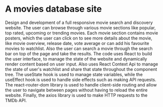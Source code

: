 
# A movies database site

Design and development of a full responsive movie search and discovery website. The user can browse through various movie sections like popular, top rated, upcoming or trending movies. Each movie section contains movie posters, which the user can click on to see more details about the movie, like movie overview, release date, vote average or can add his favourite movies to watchlist. Also the user can search a movie through the search bar on top of the page and take the results. The code uses React to build the user interface, to manage the state of the website and dynamically render content based on user input. Also uses React Context Api to manage the state of user's watchlist and share that state throughout the component tree. The useState hook is used to manage state variables, while the useEffect hook is used to handle side effects such as making API requests. The react-router-dom library is used to handle client-side routing and allow the user to navigate between pages without having to reload the entire website. Finally, the axios library is used to make HTTP requests to the TMDb API.

